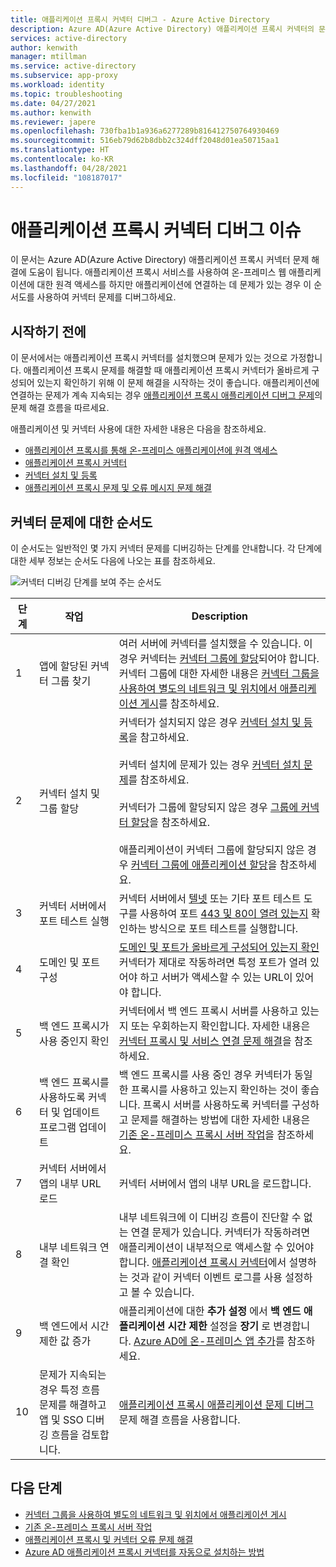```yaml
---
title: 애플리케이션 프록시 커넥터 디버그 - Azure Active Directory
description: Azure AD(Azure Active Directory) 애플리케이션 프록시 커넥터의 문제를 디버그합니다.
services: active-directory
author: kenwith
manager: mtillman
ms.service: active-directory
ms.subservice: app-proxy
ms.workload: identity
ms.topic: troubleshooting
ms.date: 04/27/2021
ms.author: kenwith
ms.reviewer: japere
ms.openlocfilehash: 730fba1b1a936a6277289b816412750764930469
ms.sourcegitcommit: 516eb79d62b8dbb2c324dff2048d01ea50715aa1
ms.translationtype: HT
ms.contentlocale: ko-KR
ms.lasthandoff: 04/28/2021
ms.locfileid: "108187017"
---
```

# <a name="debug-application-proxy-connector-issues"></a>애플리케이션 프록시 커넥터 디버그 이슈 

이 문서는 Azure AD(Azure Active Directory) 애플리케이션 프록시 커넥터 문제 해결에 도움이 됩니다. 애플리케이션 프록시 서비스를 사용하여 온-프레미스 웹 애플리케이션에 대한 원격 액세스를 하지만 애플리케이션에 연결하는 데 문제가 있는 경우 이 순서도를 사용하여 커넥터 문제를 디버그하세요. 

## <a name="before-you-begin"></a>시작하기 전에

이 문서에서는 애플리케이션 프록시 커넥터를 설치했으며 문제가 있는 것으로 가정합니다. 애플리케이션 프록시 문제를 해결할 때 애플리케이션 프록시 커넥터가 올바르게 구성되어 있는지 확인하기 위해 이 문제 해결을 시작하는 것이 좋습니다. 애플리케이션에 연결하는 문제가 계속 지속되는 경우 [애플리케이션 프록시 애플리케이션 디버그 문제](application-proxy-debug-apps.md)의 문제 해결 흐름을 따르세요.  


애플리케이션 및 커넥터 사용에 대한 자세한 내용은 다음을 참조하세요.

- [애플리케이션 프록시를 통해 온-프레미스 애플리케이션에 원격 액세스](application-proxy.md)
- [애플리케이션 프록시 커넥터](application-proxy-connectors.md)
- [커넥터 설치 및 등록](application-proxy-add-on-premises-application.md)
- [애플리케이션 프록시 문제 및 오류 메시지 문제 해결](application-proxy-troubleshoot.md)

## <a name="flowchart-for-connector-issues"></a>커넥터 문제에 대한 순서도

이 순서도는 일반적인 몇 가지 커넥터 문제를 디버깅하는 단계를 안내합니다. 각 단계에 대한 세부 정보는 순서도 다음에 나오는 표를 참조하세요.

![커넥터 디버깅 단계를 보여 주는 순서도](media/application-proxy-debug-connectors/application-proxy-connector-debugging-flowchart.png)

| 단계 | 작업 | Description |
|---------|---------|---------|
|1 | 앱에 할당된 커넥터 그룹 찾기 | 여러 서버에 커넥터를 설치했을 수 있습니다. 이 경우 커넥터는 [커넥터 그룹에 할당](application-proxy-connector-groups.md#assign-applications-to-your-connector-groups)되어야 합니다. 커넥터 그룹에 대한 자세한 내용은 [커넥터 그룹을 사용하여 별도의 네트워크 및 위치에서 애플리케이션 게시](application-proxy-connector-groups.md)를 참조하세요. |
|2 | 커넥터 설치 및 그룹 할당 | 커넥터가 설치되지 않은 경우 [커넥터 설치 및 등록](application-proxy-add-on-premises-application.md#install-and-register-a-connector)을 참고하세요.<br></br> 커넥터 설치에 문제가 있는 경우 [커넥터 설치 문제](application-proxy-connector-installation-problem.md)를 참조하세요.<br></br> 커넥터가 그룹에 할당되지 않은 경우 [그룹에 커넥터 할당](application-proxy-connector-groups.md#create-connector-groups)을 참조하세요.<br></br>애플리케이션이 커넥터 그룹에 할당되지 않은 경우 [커넥터 그룹에 애플리케이션 할당](application-proxy-connector-groups.md#assign-applications-to-your-connector-groups)을 참조하세요.|
|3 | 커넥터 서버에서 포트 테스트 실행 | 커넥터 서버에서 [텔넷](/windows-server/administration/windows-commands/telnet) 또는 기타 포트 테스트 도구를 사용하여 포트 [443 및 80이 열려 있는지](application-proxy-add-on-premises-application.md#open-ports) 확인하는 방식으로 포트 테스트를 실행합니다.|
|4 | 도메인 및 포트 구성 | [도메인 및 포트가 올바르게 구성되어 있는지 확인](application-proxy-add-on-premises-application.md#prepare-your-on-premises-environment) 커넥터가 제대로 작동하려면 특정 포트가 열려 있어야 하고 서버가 액세스할 수 있는 URL이 있어야 합니다. |
|5 | 백 엔드 프록시가 사용 중인지 확인 | 커넥터에서 백 엔드 프록시 서버를 사용하고 있는지 또는 우회하는지 확인합니다. 자세한 내용은 [커넥터 프록시 및 서비스 연결 문제 해결](application-proxy-configure-connectors-with-proxy-servers.md#troubleshoot-connector-proxy-problems-and-service-connectivity-issues)을 참조하세요. |
|6 | 백 엔드 프록시를 사용하도록 커넥터 및 업데이트 프로그램 업데이트 | 백 엔드 프록시를 사용 중인 경우 커넥터가 동일한 프록시를 사용하고 있는지 확인하는 것이 좋습니다. 프록시 서버를 사용하도록 커넥터를 구성하고 문제를 해결하는 방법에 대한 자세한 내용은 [기존 온-프레미스 프록시 서버 작업](application-proxy-configure-connectors-with-proxy-servers.md)을 참조하세요. |
|7 | 커넥터 서버에서 앱의 내부 URL 로드 | 커넥터 서버에서 앱의 내부 URL을 로드합니다. |
|8 | 내부 네트워크 연결 확인 | 내부 네트워크에 이 디버깅 흐름이 진단할 수 없는 연결 문제가 있습니다. 커넥터가 작동하려면 애플리케이션이 내부적으로 액세스할 수 있어야 합니다. [애플리케이션 프록시 커넥터](application-proxy-connectors.md#under-the-hood)에서 설명하는 것과 같이 커넥터 이벤트 로그를 사용 설정하고 볼 수 있습니다. |
|9 | 백 엔드에서 시간 제한 값 증가 | 애플리케이션에 대한 **추가 설정** 에서 **백 엔드 애플리케이션 시간 제한** 설정을 **장기** 로 변경합니다. [Azure AD에 온-프레미스 앱 추가](application-proxy-add-on-premises-application.md#add-an-on-premises-app-to-azure-ad)를 참조하세요. |
|10 | 문제가 지속되는 경우 특정 흐름 문제를 해결하고 앱 및 SSO 디버깅 흐름을 검토합니다. | [애플리케이션 프록시 애플리케이션 문제 디버그](application-proxy-debug-apps.md) 문제 해결 흐름을 사용합니다. |

## <a name="next-steps"></a>다음 단계


* [커넥터 그룹을 사용하여 별도의 네트워크 및 위치에서 애플리케이션 게시](application-proxy-connector-groups.md)
* [기존 온-프레미스 프록시 서버 작업](application-proxy-configure-connectors-with-proxy-servers.md)
* [애플리케이션 프록시 및 커넥터 오류 문제 해결](application-proxy-troubleshoot.md)
* [Azure AD 애플리케이션 프록시 커넥터를 자동으로 설치하는 방법](application-proxy-register-connector-powershell.md)